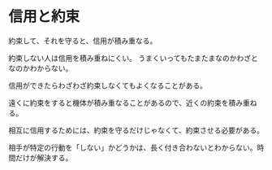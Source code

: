 # 信用と約束

約束して、それを守ると、信用が積み重なる。

約束しない人は信用を積み重ねにくい。
うまくいってもたまたまなのかわざとなのかわからない。

信用ができたらわざわざ約束しなくてもよくなることがある。

遠くに約束をすると機体が積み重なることがあるので、近くの約束を積み重ねる。

相互に信用するためには、約束を守るだけじゃなくて、約束させる必要がある。

相手が特定の行動を「しない」かどうかは、長く付き合わないとわからない。時間だけが解決する。
